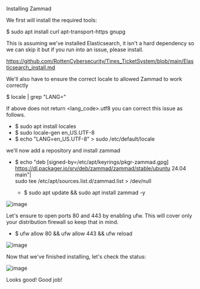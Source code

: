 Installing Zammad

We first will install the required tools:

$ sudo apt install curl apt-transport-https gnupg

This is assuming we've installed Elasticsearch, it isn't a hard dependency so we can skip it but if you run into an issue, please install.

https://github.com/RottenCybersecurity/Tines_TicketSystem/blob/main/Elasticsearch_install.md

We'll also have to ensure the correct locale to allowed Zammad to work correctly

$ locale | grep "LANG="

If above does not return <lang_code>.utf8 you can correct this issue as follows.

* $ sudo apt install locales
* $ sudo locale-gen en_US.UTF-8
* $ echo "LANG=en_US.UTF-8" > sudo /etc/default/locale

we'll now add a repository and install zammad

* $ echo "deb [signed-by=/etc/apt/keyrings/pkgr-zammad.gpg] 
 https://dl.packager.io/srv/deb/zammad/zammad/stable/ubuntu 24.04 main"| \
    sudo tee /etc/apt/sources.list.d/zammad.list > /dev/null

  * $ sudo apt update && sudo apt install zammad -y

![image](https://github.com/user-attachments/assets/0569daf6-e20a-48e9-9fae-9d36d988377c)

Let's ensure to open ports 80 and 443 by enabling ufw. This will cover only your distribution firewall so keep that in mind. 

* $ ufw allow 80 && ufw allow 443 && ufw reload

![image](https://github.com/user-attachments/assets/b3bf9d2b-b758-4565-aa20-fc22d0f12ce7)

Now that we've finished installing, let's check the status:

![image](https://github.com/user-attachments/assets/1d9b13a7-acd8-4bb0-b377-cb2ccd57cb4e)

Looks good! Good job!
